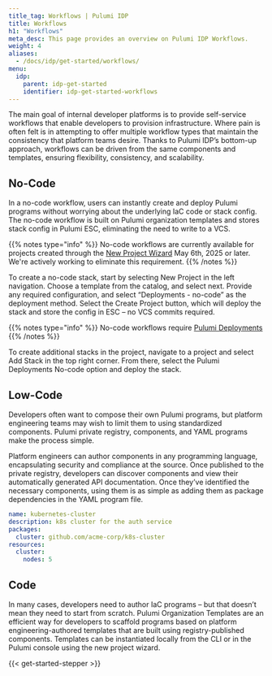 ```yaml
---
title_tag: Workflows | Pulumi IDP
title: Workflows
h1: "Workflows"
meta_desc: This page provides an overview on Pulumi IDP Workflows.
weight: 4
aliases:
  - /docs/idp/get-started/workflows/
menu:
  idp:
    parent: idp-get-started
    identifier: idp-get-started-workflows
---
```

The main goal of internal developer platforms is to provide self-service workflows that enable developers to provision infrastructure. Where pain is often felt is in attempting to offer multiple workflow types that maintain the consistency that platform teams desire. Thanks to Pulumi IDP’s bottom-up approach, workflows can be driven from the same components and templates, ensuring flexibility, consistency, and scalability.

## No-Code

In a no-code workflow, users can instantly create and deploy Pulumi programs without worrying about the underlying IaC code or stack config. The no-code workflow is built on Pulumi organization templates and stores stack config in Pulumi ESC, eliminating the need to write to a VCS.

{{% notes type="info" %}}
No-code workflows are currently available for projects created through the [New Project Wizard](/docs/pulumi-cloud/developer-platforms/new-project-wizard/) May 6th, 2025 or later. We're actively working to eliminate this requirement.
{{% /notes %}}

To create a no-code stack, start by selecting New Project in the left navigation. Choose a template from the catalog, and select next. Provide any required configuration, and select “Deployments - no-code” as the deployment method. Select the Create Project button, which will deploy the stack and store the config in ESC – no VCS commits required.

{{% notes type="info" %}}
No-code workflows require [Pulumi Deployments](/docs/platform/deployments/)
{{% /notes %}}

To create additional stacks in the project, navigate to a project and select Add Stack in the top right corner. From there, select the Pulumi Deployments No-code option and deploy the stack.

## Low-Code

Developers often want to compose their own Pulumi programs, but platform engineering teams may wish to limit them to using standardized components. Pulumi private registry, components, and YAML programs make the process simple.

Platform engineers can author components in any programming language, encapsulating security and compliance at the source. Once published to the private registry, developers can discover components and view their automatically generated API documentation. Once they’ve identified the necessary components, using them is as simple as adding them as package dependencies in the YAML program file.

```yaml
name: kubernetes-cluster
description: k8s cluster for the auth service
packages:
  cluster: github.com/acme-corp/k8s-cluster
resources:
  cluster:
    nodes: 5
```

## Code

In many cases, developers need to author IaC programs – but that doesn’t mean they need to start from scratch. Pulumi Organization Templates are an efficient way for developers to scaffold programs based on platform engineering-authored templates that are built using registry-published components. Templates can be instantiated locally from the CLI or in the Pulumi console using the new project wizard.

{{< get-started-stepper >}}
